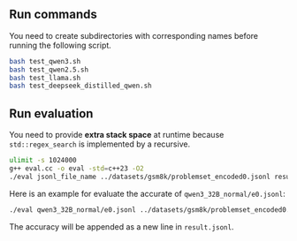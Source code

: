 ## Run commands
You need to create subdirectories with corresponding names before running the following script.

```bash
bash test_qwen3.sh
bash test_qwen2.5.sh
bash test_llama.sh
bash test_deepseek_distilled_qwen.sh
```

## Run evaluation

You need to provide **extra stack space** at runtime because `std::regex_search` is implemented by a recursive.

```bash
ulimit -s 1024000
g++ eval.cc -o eval -std=c++23 -O2
./eval jsonl_file_name ../datasets/gsm8k/problemset_encoded0.jsonl result.jsonl
```

Here is an example for evaluate the accurate of `qwen3_32B_normal/e0.jsonl`:

```bash
./eval qwen3_32B_normal/e0.jsonl ../datasets/gsm8k/problemset_encoded0.jsonl result.jsonl
```

The accuracy will be appended as a new line in `result.jsonl`.
